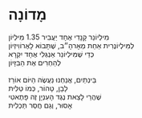 # מָדוֹנָה

מִילְיוֹנֵר קָנָדִי אֶחָד יַעֲבִיר 1.35 מִילְיוֹן\
לְמִּילְיוֹנֶרִית אַחַת מְאָרהָ״ב, שֶׁתָּבוֹא לָאֶרוֹוִיזְיוֹן\
כְּדֵי שֶׁמִּילְיוֹנֵר אַנְגְּלִי אֶחָד יִקְרָא\
לְהַחְרִים אֶת הַבִּזָּיוֹן\
\
בֵּינְתַיִם, אֲנַחְנוּ נַעֲשֶׂה הַיּוֹם אוֹרֵז\
לָבָן, טָהוֹר, כְּמוֹ טַלִּית\
שֶׁהֲרֵי לָצֵאת נֶגֶד הָעִנְיָן זֶה פָּתֶאטִי\
אָסוּר, וְגַם חֲסַר תַּכְלִית

